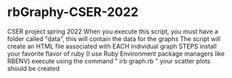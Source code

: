 # rbGraphy-CSER-2022
CSER project spring 2022
When you execute this script, you must have a folder called "data", this will contain the data for the graphs
The script will create an HTML file associated with EACH individual graph
STEPS
install your favorite flavor of ruby (I use Ruby Environment package managers like RBENV)
execute using the command " irb graph.rb "
your scatter plots should be created
